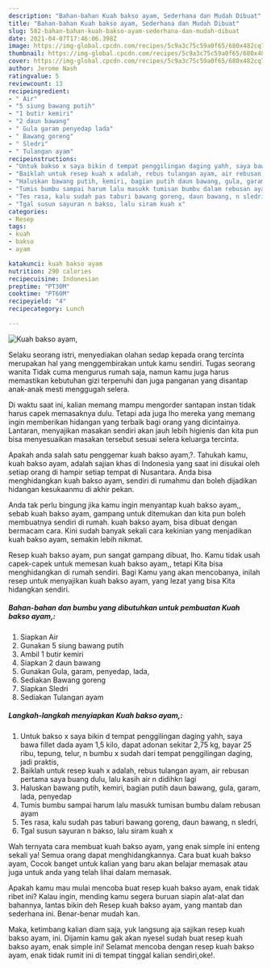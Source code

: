 ```yaml
---
description: "Bahan-bahan Kuah bakso ayam, Sederhana dan Mudah Dibuat"
title: "Bahan-bahan Kuah bakso ayam, Sederhana dan Mudah Dibuat"
slug: 582-bahan-bahan-kuah-bakso-ayam-sederhana-dan-mudah-dibuat
date: 2021-04-07T17:46:06.398Z
image: https://img-global.cpcdn.com/recipes/5c9a3c75c59a0f65/680x482cq70/kuah-bakso-ayam-foto-resep-utama.jpg
thumbnail: https://img-global.cpcdn.com/recipes/5c9a3c75c59a0f65/680x482cq70/kuah-bakso-ayam-foto-resep-utama.jpg
cover: https://img-global.cpcdn.com/recipes/5c9a3c75c59a0f65/680x482cq70/kuah-bakso-ayam-foto-resep-utama.jpg
author: Jerome Nash
ratingvalue: 5
reviewcount: 13
recipeingredient:
- " Air"
- "5 siung bawang putih"
- "1 butir kemiri"
- "2 daun bawang"
- " Gula garam penyedap lada"
- " Bawang goreng"
- " Sledri"
- " Tulangan ayam"
recipeinstructions:
- "Untuk bakso x saya bikin d tempat penggilingan daging yahh, saya bawa fillet dada ayam 1,5 kilo, dapat adonan sekitar 2,75 kg, bayar 25 ribu, tepung, telur, n bumbu x sudah dari tempat penggilingan daging, jadi praktis,"
- "Baiklah untuk resep kuah x adalah, rebus tulangan ayam, air rebusan pertama saya buang dulu, lalu kasih air n didihkn lagi"
- "Haluskan bawang putih, kemiri, bagian putih daun bawang, gula, garam, lada, penyedap"
- "Tumis bumbu sampai harum lalu masukk tumisan bumbu dalam rebusan ayam"
- "Tes rasa, kalu sudah pas taburi bawang goreng, daun bawang, n sledri,"
- "Tgal susun sayuran n bakso, lalu siram kuah x"
categories:
- Resep
tags:
- kuah
- bakso
- ayam

katakunci: kuah bakso ayam 
nutrition: 290 calories
recipecuisine: Indonesian
preptime: "PT30M"
cooktime: "PT60M"
recipeyield: "4"
recipecategory: Lunch

---
```



![Kuah bakso ayam,](https://img-global.cpcdn.com/recipes/5c9a3c75c59a0f65/680x482cq70/kuah-bakso-ayam-foto-resep-utama.jpg)

Selaku seorang istri, menyediakan olahan sedap kepada orang tercinta merupakan hal yang menggembirakan untuk kamu sendiri. Tugas seorang  wanita Tidak cuma mengurus rumah saja, namun kamu juga harus memastikan kebutuhan gizi terpenuhi dan juga panganan yang disantap anak-anak mesti menggugah selera.

Di waktu  saat ini, kalian memang mampu mengorder santapan instan tidak harus capek memasaknya dulu. Tetapi ada juga lho mereka yang memang ingin memberikan hidangan yang terbaik bagi orang yang dicintainya. Lantaran, menyajikan masakan sendiri akan jauh lebih higienis dan kita pun bisa menyesuaikan masakan tersebut sesuai selera keluarga tercinta. 



Apakah anda salah satu penggemar kuah bakso ayam,?. Tahukah kamu, kuah bakso ayam, adalah sajian khas di Indonesia yang saat ini disukai oleh setiap orang di hampir setiap tempat di Nusantara. Anda bisa menghidangkan kuah bakso ayam, sendiri di rumahmu dan boleh dijadikan hidangan kesukaanmu di akhir pekan.

Anda tak perlu bingung jika kamu ingin menyantap kuah bakso ayam,, sebab kuah bakso ayam, gampang untuk ditemukan dan kita pun boleh membuatnya sendiri di rumah. kuah bakso ayam, bisa dibuat dengan bermacam cara. Kini sudah banyak sekali cara kekinian yang menjadikan kuah bakso ayam, semakin lebih nikmat.

Resep kuah bakso ayam, pun sangat gampang dibuat, lho. Kamu tidak usah capek-capek untuk memesan kuah bakso ayam,, tetapi Kita bisa menghidangkan di rumah sendiri. Bagi Kamu yang akan mencobanya, inilah resep untuk menyajikan kuah bakso ayam, yang lezat yang bisa Kita hidangkan sendiri.

<!--inarticleads1-->

##### Bahan-bahan dan bumbu yang dibutuhkan untuk pembuatan Kuah bakso ayam,:

1. Siapkan  Air
1. Gunakan 5 siung bawang putih
1. Ambil 1 butir kemiri
1. Siapkan 2 daun bawang
1. Gunakan  Gula, garam, penyedap, lada,
1. Sediakan  Bawang goreng
1. Siapkan  Sledri
1. Sediakan  Tulangan ayam




<!--inarticleads2-->

##### Langkah-langkah menyiapkan Kuah bakso ayam,:

1. Untuk bakso x saya bikin d tempat penggilingan daging yahh, saya bawa fillet dada ayam 1,5 kilo, dapat adonan sekitar 2,75 kg, bayar 25 ribu, tepung, telur, n bumbu x sudah dari tempat penggilingan daging, jadi praktis,
1. Baiklah untuk resep kuah x adalah, rebus tulangan ayam, air rebusan pertama saya buang dulu, lalu kasih air n didihkn lagi
1. Haluskan bawang putih, kemiri, bagian putih daun bawang, gula, garam, lada, penyedap
1. Tumis bumbu sampai harum lalu masukk tumisan bumbu dalam rebusan ayam
1. Tes rasa, kalu sudah pas taburi bawang goreng, daun bawang, n sledri,
1. Tgal susun sayuran n bakso, lalu siram kuah x




Wah ternyata cara membuat kuah bakso ayam, yang enak simple ini enteng sekali ya! Semua orang dapat menghidangkannya. Cara buat kuah bakso ayam, Cocok banget untuk kalian yang baru akan belajar memasak atau juga untuk anda yang telah lihai dalam memasak.

Apakah kamu mau mulai mencoba buat resep kuah bakso ayam, enak tidak ribet ini? Kalau ingin, mending kamu segera buruan siapin alat-alat dan bahannya, lantas bikin deh Resep kuah bakso ayam, yang mantab dan sederhana ini. Benar-benar mudah kan. 

Maka, ketimbang kalian diam saja, yuk langsung aja sajikan resep kuah bakso ayam, ini. Dijamin kamu gak akan nyesel sudah buat resep kuah bakso ayam, enak simple ini! Selamat mencoba dengan resep kuah bakso ayam, enak tidak rumit ini di tempat tinggal kalian sendiri,oke!.

